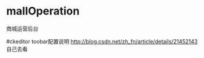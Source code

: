 # mallOperation
商城运营后台

#ckeditor toobar配置说明
http://blog.csdn.net/zh_fn/article/details/21452143 自己去看
